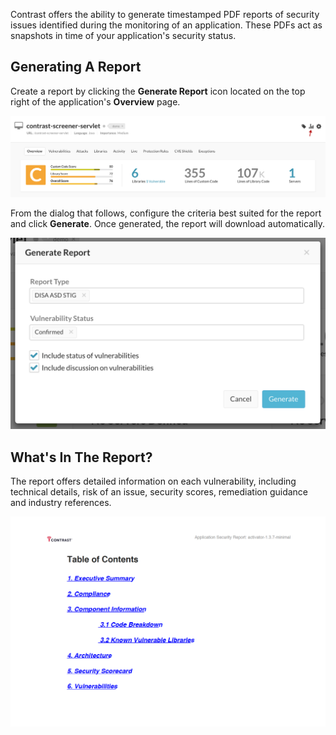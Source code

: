 <!--
title: "Compliance Reports"
description: "Overview of vulnerability PDF reports"
tags: "TeamServer application compliance PDF report"
-->

Contrast offers the ability to generate timestamped PDF reports of security issues identified during the monitoring of an application. These PDFs act as snapshots in time of your application's security status.

## Generating A Report

Create a report by clicking the **Generate Report** icon located on the top right of the application's **Overview** page.

<a href="assets/images/vulnpdfreport1.png" rel="lightbox" title="Application Overview Page"><img class="thumbnail" src="assets/images/vulnpdfreport1.png"/></a>

From the dialog that follows, configure the criteria best suited for the report and click **Generate**. Once generated, the report will download automatically.

<a href="assets/images/vulnpdfreport2.png" rel="lightbox" title="Generate Report Dialog"><img class="thumbnail" src="assets/images/vulnpdfreport2.png"/></a> 


## What's In The Report?

The report offers detailed information on each vulnerability, including technical details, risk of an issue, security scores, remediation guidance and industry references.


<a href="assets/images/vulnpdfreport4.png" rel="lightbox" title="Sample Report Table Of Contents"><img class="thumbnail" src="assets/images/vulnpdfreport4.png"/></a>
